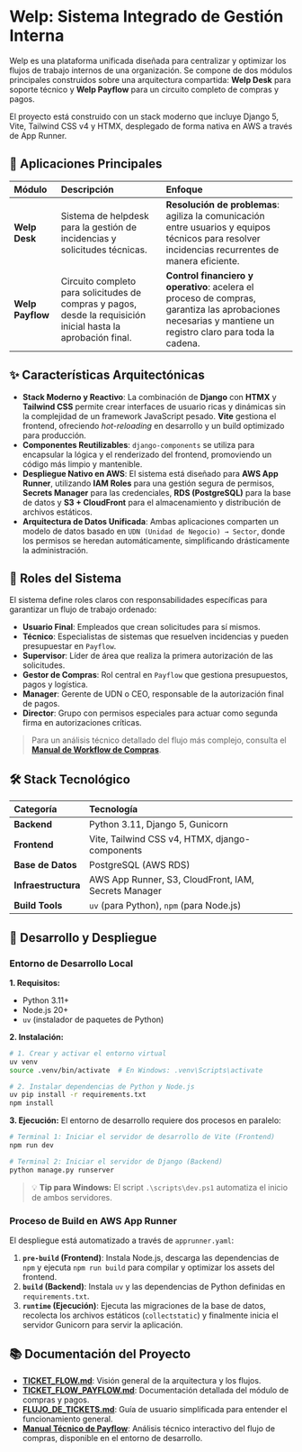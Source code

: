 # Welp: Sistema Integrado de Gestión Interna

Welp es una plataforma unificada diseñada para centralizar y optimizar los flujos de trabajo internos de una organización. Se compone de dos módulos principales construidos sobre una arquitectura compartida: **Welp Desk** para soporte técnico y **Welp Payflow** para un circuito completo de compras y pagos.

El proyecto está construido con un stack moderno que incluye Django 5, Vite, Tailwind CSS v4 y HTMX, desplegado de forma nativa en AWS a través de App Runner.

## 🚀 Aplicaciones Principales

| Módulo | Descripción | Enfoque |
| :--- | :--- | :--- |
| **Welp Desk** | Sistema de helpdesk para la gestión de incidencias y solicitudes técnicas. | **Resolución de problemas**: agiliza la comunicación entre usuarios y equipos técnicos para resolver incidencias recurrentes de manera eficiente. |
| **Welp Payflow** | Circuito completo para solicitudes de compras y pagos, desde la requisición inicial hasta la aprobación final. | **Control financiero y operativo**: acelera el proceso de compras, garantiza las aprobaciones necesarias y mantiene un registro claro para toda la cadena. |

## ✨ Características Arquitectónicas

- **Stack Moderno y Reactivo**: La combinación de **Django** con **HTMX** y **Tailwind CSS** permite crear interfaces de usuario ricas y dinámicas sin la complejidad de un framework JavaScript pesado. **Vite** gestiona el frontend, ofreciendo *hot-reloading* en desarrollo y un build optimizado para producción.
- **Componentes Reutilizables**: `django-components` se utiliza para encapsular la lógica y el renderizado del frontend, promoviendo un código más limpio y mantenible.
- **Despliegue Nativo en AWS**: El sistema está diseñado para **AWS App Runner**, utilizando **IAM Roles** para una gestión segura de permisos, **Secrets Manager** para las credenciales, **RDS (PostgreSQL)** para la base de datos y **S3 + CloudFront** para el almacenamiento y distribución de archivos estáticos.
- **Arquitectura de Datos Unificada**: Ambas aplicaciones comparten un modelo de datos basado en `UDN (Unidad de Negocio) → Sector`, donde los permisos se heredan automáticamente, simplificando drásticamente la administración.

## 👥 Roles del Sistema

El sistema define roles claros con responsabilidades específicas para garantizar un flujo de trabajo ordenado:

- **Usuario Final**: Empleados que crean solicitudes para sí mismos.
- **Técnico**: Especialistas de sistemas que resuelven incidencias y pueden presupuestar en `Payflow`.
- **Supervisor**: Líder de área que realiza la primera autorización de las solicitudes.
- **Gestor de Compras**: Rol central en `Payflow` que gestiona presupuestos, pagos y logística.
- **Manager**: Gerente de UDN o CEO, responsable de la autorización final de pagos.
- **Director**: Grupo con permisos especiales para actuar como segunda firma en autorizaciones críticas.

> Para un análisis técnico detallado del flujo más complejo, consulta el **[Manual de Workflow de Compras](/dev/purchase-workflow)**.

## 🛠️ Stack Tecnológico

| Categoría | Tecnología |
| :--- | :--- |
| **Backend** | Python 3.11, Django 5, Gunicorn |
| **Frontend** | Vite, Tailwind CSS v4, HTMX, django-components |
| **Base de Datos** | PostgreSQL (AWS RDS) |
| **Infraestructura** | AWS App Runner, S3, CloudFront, IAM, Secrets Manager |
| **Build Tools** | `uv` (para Python), `npm` (para Node.js) |

## 🚀 Desarrollo y Despliegue

### Entorno de Desarrollo Local

**1. Requisitos:**
   - Python 3.11+
   - Node.js 20+
   - `uv` (instalador de paquetes de Python)

**2. Instalación:**
   ```bash
   # 1. Crear y activar el entorno virtual
   uv venv
   source .venv/bin/activate  # En Windows: .venv\Scripts\activate

   # 2. Instalar dependencias de Python y Node.js
   uv pip install -r requirements.txt
   npm install
   ```

**3. Ejecución:**
   El entorno de desarrollo requiere dos procesos en paralelo:

   ```bash
   # Terminal 1: Iniciar el servidor de desarrollo de Vite (Frontend)
   npm run dev
   ```

   ```bash
   # Terminal 2: Iniciar el servidor de Django (Backend)
   python manage.py runserver
   ```
   > 💡 **Tip para Windows:** El script `.\scripts\dev.ps1` automatiza el inicio de ambos servidores.

### Proceso de Build en AWS App Runner

El despliegue está automatizado a través de `apprunner.yaml`:

1.  **`pre-build` (Frontend)**: Instala Node.js, descarga las dependencias de `npm` y ejecuta `npm run build` para compilar y optimizar los assets del frontend.
2.  **`build` (Backend)**: Instala `uv` y las dependencias de Python definidas en `requirements.txt`.
3.  **`runtime` (Ejecución)**: Ejecuta las migraciones de la base de datos, recolecta los archivos estáticos (`collectstatic`) y finalmente inicia el servidor Gunicorn para servir la aplicación.

## 📚 Documentación del Proyecto

- **[TICKET_FLOW.md](./TICKET_FLOW.md)**: Visión general de la arquitectura y los flujos.
- **[TICKET_FLOW_PAYFLOW.md](./TICKET_FLOW_PAYFLOW.md)**: Documentación detallada del módulo de compras y pagos.
- **[FLUJO_DE_TICKETS.md](./FLUJO_DE_TICKETS.md)**: Guía de usuario simplificada para entender el funcionamiento general.
- **[Manual Técnico de Payflow](/dev/purchase-workflow)**: Análisis técnico interactivo del flujo de compras, disponible en el entorno de desarrollo.